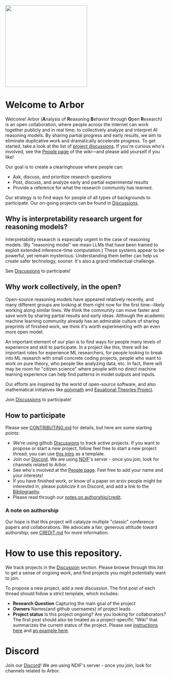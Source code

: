 <img src="https://arborproject.github.io/arbor-logo.png" width="256" style="margin:0">

# Welcome to Arbor

Welcome! 
Arbor (**A**nalysis of **R**easoning **B**ehavior through **O**pen **R**esearch)  is an open collaboration, where people across the internet can work together publicly and in real time, to collectively analyze and interpret AI reasoning models. 
By sharing partial progress and early results, we aim to eliminate duplicative work and dramatically accelerate progress.
To get started, take a look at the list of [project discussions](https://github.com/ArborProject/arborproject.github.io/discussions). If you're curious who's involved, see the [People page](https://github.com/ArborProject/arborproject.github.io/wiki/People) of the wiki—and please add yourself if you like!

Our goal is to create a clearinghouse where people can:
* Ask, discuss, and prioritize research questions
* Post, discuss, and analyze early and partial experimental results
* Provide a reference for what the research community has learned.
  
Our strategy is to find ways for people of all types of backgrounds to participate.
Our on-going projects can be found in [Discussions](https://github.com/ArborProject/arborproject.github.io/discussions).

## Why is interpretability research urgent for reasoning models?

Interpretability research is especially urgent in the case of reasoning models. (By "reasoning model" we mean LLMs that have been trained to exploit extended inference-time computation.) These systems appear to be powerful, yet remain mysterious. Understanding them better can help us create safer technology, sooner. It's also a grand intellectual challenge.

See [Discussions](https://github.com/ArborProject/arborproject.github.io/discussions) to participate!


## Why work collectively, in the open?

Open-source reasoning models have appeared relatively recently, and many different groups are looking at them right now for the first time--likely working along similar lines. We think the community can move faster and save work by sharing partial results and early ideas. Although the academic machine learning community already has an admirable culture of sharing preprints of finished work, we think it's worth experimenting with an even more open model.

An important element of our plan is to find ways for people many levels of experience and skill to participate. In a project like this, there will be important roles for experience ML researchers, for people looking to break into ML research with small concrete coding projects, people who want to work on pure theory, who people like analyzing data, etc. In fact, there will may be room for "citizen science" where people with no direct machine learning experience can help find patterns in model outputs and inputs.

Our efforts are inspired by the world of open-source software, and also mathematical initiatives like [polymath](https://en.wikipedia.org/wiki/Polymath_Project) and [Equational Theories Project](https://teorth.github.io/equational_theories).

Join [Discussions](https://github.com/ArborProject/arborproject.github.io/discussions) to participate!

## How to participate

Please see [CONTRIBUTING.md](https://github.com/ArborProject/arborproject.github.io/blob/main/CONTRIBUTING.md) for details, but here are some starting points:

* We're using github [Discussions](https://github.com/ArborProject/arborproject.github.io/discussions) to track active projects. If you want to propose or start a new project, follow feel free to start a new project thread; you can use [this intro](https://github.com/ArborProject/arborproject.github.io/discussions/1) as a template.
* Join our [Discord](https://discord.gg/SeBdQbRPkA). We are using [NDIF](https://ndif.us/)'s server - once you join, look for channels related to Arbor.
* See who's involved at the [People page](https://github.com/ArborProject/arborproject.github.io/wiki/People). Feel free to add your name and your interests!
* If you have finished work, or know of a paper on arxiv people might be interested in, please publicize it on Discord, and add a link to the [Bibliography](https://github.com/ArborProject/arborproject.github.io/wiki/Bibliography).
* Please read through our [notes on authorship/credit](https://github.com/ArborProject/arborproject.github.io/blob/main/CREDIT.md).


### A note on authorship

Our hope is that this project will catalyze multiple "classic" conference papers and collaborations. We advocate a fair, generous attitude toward authorship; see [CREDIT.md](https://github.com/ArborProject/arborproject.github.io/blob/main/CREDIT.md) for more information.



# How to use this repository.

We track projects in the [Discussion](https://github.com/ArborProject/arborproject.github.io/discussions) section.
Please browse through this list to get a sense of ongoing work, and find projects you might potentially want to join.

To propose a new project, add a new discussion.
The first post of each thread should follow a strict template, which includes:
- **Research Question** Capturing the main goal of the project
- **Owners** Names(and github usernames) of project leads 
- **Project status** Is this project ongoing? Are you looking for collaborators?
The first post should also be treated as a project-specific "Wiki" that summarizes the current status of the project. Please see [instructions here](https://github.com/ArborProject/arborproject.github.io/discussions/1) and [an example here](https://github.com/ArborProject/arborproject.github.io/discussions/6).



# Discord

Join our [Discord](https://discord.gg/SeBdQbRPkA)! We are using NDIF's server - once you join, look for channels related to Arbor.
